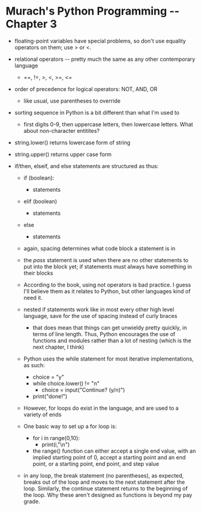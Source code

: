 # Murach's Python Programming -- Chapter 3

- floating-point variables have special problems, so don't use equality operators on them; use > or <.

- relational operators -- pretty much the same as any other contemporary language

  - ==, !=, >, <, >=, <=

- order of precedence for logical operators: NOT, AND, OR

  - like usual, use parentheses to override

- sorting sequence in Python is a bit different than what I'm used to

  - first digits 0-9, then uppercase letters, then lowercase letters. What about non-character entitites?

- string.lower() returns lowercase form of string

- string.upper() returns upper case form

- if/then, elseif, and else statements are structured as thus:

  - if (boolean):

    - statements

  - elif (boolean)

    - statements

  - else

    - statements

  - again, spacing determines what code block a statement is in

  - the _pass_ statement is used when there are no other statements to put into the block yet; if statements must always have something in their blocks

  - According to the book, using not operators is bad practice. I guess I'll believe them as it relates to Python, but other languages kind of need it.

  - nested if statements work like in most every other high level language, save for the use of spacing instead of curly braces

    - that does mean that things can get unwieldy pretty quickly, in terms of line length. Thus, Python encourages the use of functions and modules rather than a lot of nesting (which is the next chapter, I think)

  - Python uses the while statement for most iterative implementations, as such:

    - choice = "y"
    - while choice.lower() != "n"
      - choice = input("Continue? (y/n)")
    - print("done!")

  - However, for loops do exist in the language, and are used to a variety of ends

  - One basic way to set up a for loop is:

    - for i in range(0,10):
      - print(i,"\n")
    - the range() function can either accept a single end value, with an implied starting point of 0, accept a starting point and an end point, or a starting point, end point, and step value

  - in any loop, the break statement (no parentheses), as expected, breaks out of the loop and moves to the next statement after the loop. Similarly, the continue statement returns to the beginning of the loop. Why these aren't designed as functions is beyond my pay grade.

    